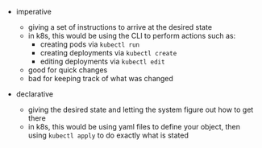 - imperative
    - giving a set of instructions to arrive at the desired state
    - in k8s, this would be using the CLI to perform actions such as:
        - creating pods via `kubectl run`
        - creating deployments via `kubectl create`
        - editing deployments via `kubectl edit`
    - good for quick changes
    - bad for keeping track of what was changed
    
- declarative
    - giving the desired state and letting the system figure out how to get there
    - in k8s, this would be using yaml files to define your object, then using `kubectl apply` to do exactly what is stated